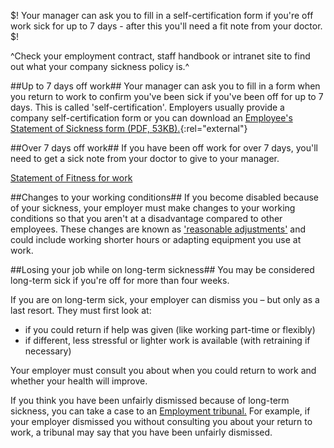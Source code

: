 $!
Your manager can ask you to fill in a self-certification form if you're off work sick for up to 7 days - after this you'll need a fit note from your doctor.
$!

^Check your employment contract, staff handbook or intranet site to find out what your company sickness policy is.^

##Up to 7 days off work##
Your manager can ask you to fill in a form when you return to work to confirm you've been sick if you've been off for up to 7 days. This is called 'self-certification'. Employers usually provide a company self-certification form or you can download an [Employee's Statement of Sickness form (PDF, 53KB).](http://www.hmrc.gov.uk/forms/sc2.pdf "Employee's Statement of Sickness form"){:rel="external"}

##Over 7 days off work##
If you have been off work for over 7 days, you'll need to get a sick note from your doctor to give to your manager. 

[Statement of Fitness for work](/fit-note-statement-fitness-to-work "Statement of Fitness for work") 

##Changes to your working conditions##
 If you become disabled because of your sickness, your employer must make changes to your working conditions so that you aren't at a disadvantage compared to other employees. These changes are known as ['reasonable adjustments'](/discrimination-your-rights/discrimination-at-work "Discrimination at work") and could include working shorter hours or adapting equipment you use at work.  

##Losing your job while on long-term sickness##
You may be considered long-term sick if you're off for more than four weeks. 

If you are on long-term sick, your employer can dismiss you – but only as a last resort. They must first look at:

+ if you could return if help was given (like working part-time or flexibly) 
+ if different, less stressful or lighter work is available (with retraining if necessary)

Your employer must consult you about when you could return to work and whether your health will improve.

If you think you have been unfairly dismissed because of long-term sickness, you can take a case to an [Employment tribunal.](/employment-tribunals "Employment tribunals") For example, if your employer dismissed you without consulting you about your return to work, a tribunal may say that you have been unfairly dismissed.
